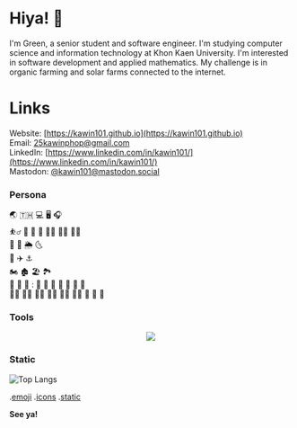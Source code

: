 # Hiya! :call_me_hand:	
 I'm Green, a senior student and software engineer. I'm studying computer science and information technology at Khon Kaen University. I'm interested in software development and applied mathematics. My challenge is in organic farming and solar farms connected to the internet.

# Links
Website: [https://kawin101.github.io](https://kawin101.github.io) \
Email: [25kawinphop@gmail.com](25kawinphop@gmail.com) \
LinkedIn: [https://www.linkedin.com/in/kawin101/](https://www.linkedin.com/in/kawin101/) \
Mastodon: [@kawin101@mastodon.social](https://mastodon.social/@kawin101)

### Persona
:earth_asia: :thailand:	:computer:	:desktop_computer:	:headphones:	\
:basketball_man: :basketball:	:diving_mask: :football:	:swimming_man:	:mountain_biking_man:	:man_playing_water_polo:	\
:rainbow:	:ocean:	:sun_behind_rain_cloud:	:last_quarter_moon_with_face:	\
:aerial_tramway:	:airplane:	:anchor:	\
:motorcycle:	:derelict_house:	:beach_umbrella:	:national_park:	\
:tea:	:shrimp:	:rice_ball:	:	:bento:	:curry:	:ramen:	:green_salad:	:sandwich:	:broccoli:	:banana:	\
:merman:	:mage_man:	:technologist:	:man_technologist:	:man_student:	:student:	:handshake:	:call_me_hand:	:japanese_goblin:	

### Tools
<p align="center">
  <a href="https://skillicons.dev">
    <img src="https://skillicons.dev/icons?i=bash,linux,github,bootstrap,py,django,figma,php,mysql,html,js,nodejs,mongodb" />
  </a>
 </p>

### Static
![Top Langs](https://github-readme-stats.vercel.app/api/top-langs/?username=kawin101&hide_progress=true)

.[emoji](https://github.com/ikatyang/emoji-cheat-sheet/blob/master/README.md) .[icons](https://github.com/tandpfun/skill-icons) .[static](https://github.com/anuraghazra/github-readme-stats#compact-language-card-layout)

<p><b>See ya!</b></p>
